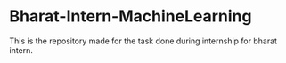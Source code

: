 # Bharat-Intern-MachineLearning
This is the repository made for the task done during internship for bharat intern.
